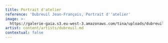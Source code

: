 ```yaml
---
title: Portrait d'atelier
reference: 'Dubreuil Jean-François, Portrait d''atelier'
image: >-
  https://galerie-gaia.s3.eu-west-3.amazonaws.com/tina/uploads/dubreuil-jean-francois/galerie-gaia-portrait-dubreuil.jpeg
artist: content/artists/dubreuil.md
contextual: false
---
```


